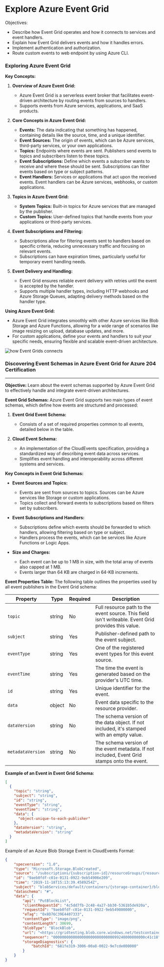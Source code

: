 # Explore Azure Event Grid

Objectives:

- Describe how Event Grid operates and how it connects to services and event handlers.
- Explain how Event Grid delivers events and how it handles errors.
- Implement authentication and authorization.
- Route custom events to web endpoint by using Azure CLI.

### **Exploring Azure Event Grid**

**Key Concepts:**

1. **Overview of Azure Event Grid:**
   - Azure Event Grid is a serverless event broker that facilitates event-driven architecture by routing events from sources to handlers.
   - Supports events from Azure services, applications, and SaaS products.

2. **Core Concepts in Azure Event Grid:**
   - **Events:** The data indicating that something has happened, containing details like the source, time, and a unique identifier.
   - **Event Sources:** The origin of events, which can be Azure services, third-party services, or your own applications.
   - **Topics:** Endpoints where events are sent. Publishers send events to topics and subscribers listen to these topics.
   - **Event Subscriptions:** Define which events a subscriber wants to receive and where these should be sent. Subscriptions can filter events based on type or subject patterns.
   - **Event Handlers:** Services or applications that act upon the received events. Event handlers can be Azure services, webhooks, or custom applications.

3. **Topics in Azure Event Grid:**
   - **System Topics:** Built-in topics for Azure services that are managed by the publisher.
   - **Custom Topics:** User-defined topics that handle events from your applications or third-party services.

4. **Event Subscriptions and Filtering:**
   - Subscriptions allow for filtering events sent to handlers based on specific criteria, reducing unnecessary traffic and focusing on relevant events.
   - Subscriptions can have expiration times, particularly useful for temporary event handling needs.

5. **Event Delivery and Handling:**
   - Event Grid ensures reliable event delivery with retries until the event is accepted by the handler.
   - Supports multiple handler types, including HTTP webhooks and Azure Storage Queues, adapting delivery methods based on the handler type.

**Using Azure Event Grid:**

- Azure Event Grid integrates smoothly with other Azure services like Blob Storage and Azure Functions, allowing for a wide range of scenarios like image resizing on upload, database updates, and more.
- For custom applications, define your events and handlers to suit your specific needs, ensuring flexible and scalable event-driven architecture.

![how Event Grids connects](https://learn.microsoft.com/en-us/training/wwl-azure/azure-event-grid/media/functional-model.png)

### **Discovering Event Schemas in Azure Event Grid for Azure 204 Certification**

---

**Objective:**
Learn about the event schemas supported by Azure Event Grid to effectively handle and integrate event-driven architectures.

**Event Grid Schemas:**
Azure Event Grid supports two main types of event schemas, which define how events are structured and processed:

1. **Event Grid Event Schema:**
   - Consists of a set of required properties common to all events, detailed below in the table.

2. **Cloud Event Schema:**
   - An implementation of the CloudEvents specification, providing a standardized way of describing event data across services.
   - Simplifies event handling and interoperability across different systems and services.

**Key Concepts in Event Grid Schemas:**

- **Event Sources and Topics:**
  - Events are sent from sources to topics. Sources can be Azure services like Storage or custom applications.
  - Topics collect and forward events to subscriptions based on filters set by subscribers.

- **Event Subscriptions and Handlers:**
  - Subscriptions define which events should be forwarded to which handlers, allowing filtering based on type or subject.
  - Handlers process the events, which can be services like Azure Functions or Logic Apps.

- **Size and Charges:**
  - Each event can be up to 1 MB in size, with the total array of events also capped at 1 MB.
  - Events larger than 64 KB are charged in 64-KB increments.

**Event Properties Table:**
The following table outlines the properties used by all event publishers in the Event Grid schema:

| Property         | Type   | Required | Description                                                                                      |
|------------------|--------|----------|--------------------------------------------------------------------------------------------------|
| `topic`          | string | No       | Full resource path to the event source. This field isn't writeable. Event Grid provides this value. |
| `subject`        | string | Yes      | Publisher-defined path to the event subject.                                                     |
| `eventType`      | string | Yes      | One of the registered event types for this event source.                                         |
| `eventTime`      | string | Yes      | The time the event is generated based on the provider's UTC time.                                |
| `id`             | string | Yes      | Unique identifier for the event.                                                                 |
| `data`           | object | No       | Event data specific to the resource provider.                                                   |
| `dataVersion`    | string | No       | The schema version of the data object. If not included, it's stamped with an empty value.        |
| `metadataVersion`| string | No       | The schema version of the event metadata. If not included, Event Grid stamps onto the event.     |

**Example of an Event in Event Grid Schema:**

```json
[
  {
    "topic": "string",
    "subject": "string",
    "id": "string",
    "eventType": "string",
    "eventTime": "string",
    "data": {
      "object-unique-to-each-publisher"
    },
    "dataVersion": "string",
    "metadataVersion": "string"
  }
]
```

Example of an Azure Blob Storage Event in CloudEvents Format:

```json
{
    "specversion": "1.0",
    "type": "Microsoft.Storage.BlobCreated",
    "source": "/subscriptions/{subscription-id}/resourceGroups/{resource-group}/providers/Microsoft.Storage/storageAccounts/{storage-account}",
    "id": "9aeb0fdf-c01e-0131-0922-9eb54906e209",
    "time": "2019-11-18T15:13:39.4589254Z",
    "subject": "blobServices/default/containers/{storage-container}/blobs/{new-file}",
    "dataschema": "#",
    "data": {
        "api": "PutBlockList",
        "clientRequestId": "4c5dd7fb-2c48-4a27-bb30-5361b5de920a",
        "requestId": "9aeb0fdf-c01e-0131-0922-9eb549000000",
        "eTag": "0x8D76C39E4407333",
        "contentType": "image/png",
        "contentLength": 30699,
        "blobType": "BlockBlob",
        "url": "<https://gridtesting.blob.core.windows.net/testcontainer/{new-file}>",
        "sequencer": "000000000000000000000000000099240000000000c41c18",
        "storageDiagnostics": {
            "batchId": "681fe319-3006-00a8-0022-9e7cde000000"
        }
    }
}
```